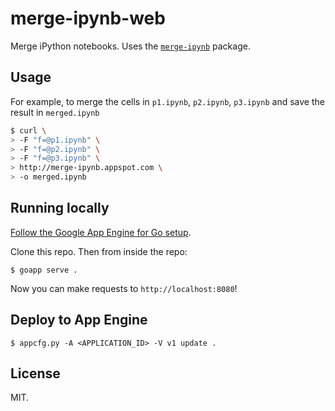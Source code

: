 # merge-ipynb-web

Merge iPython notebooks. Uses the [`merge-ipynb`](https://github.com/crime-analysis/merge-ipynb) package.

## Usage

For example, to merge the cells in `p1.ipynb`, `p2.ipynb`, `p3.ipynb` and save the result in `merged.ipynb`

```bash
$ curl \
> -F "f=@p1.ipynb" \
> -F "f=@p2.ipynb" \
> -F "f=@p3.ipynb" \
> http://merge-ipynb.appspot.com \
> -o merged.ipynb
```

## Running locally

[Follow the Google App Engine for Go setup](https://cloud.google.com/appengine/downloads#Google_App_Engine_SDK_for_Go).

Clone this repo. Then from inside the repo:

```
$ goapp serve .
```

Now you can make requests to `http://localhost:8080`!

## Deploy to App Engine

```
$ appcfg.py -A <APPLICATION_ID> -V v1 update .
```

## License

MIT.
